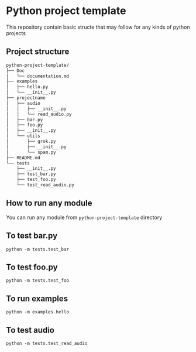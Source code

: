 # Python project template
This repository contain basic structe that may follow for any kinds of python projects

## Project structure
```bash
python-project-template/
├── Doc
│   └── documentation.md
├── examples
│   ├── hello.py
│   └── __init__.py
├── projectname
│   ├── audio
│   │   ├── __init__.py
│   │   └── read_audio.py
│   ├── bar.py
│   ├── foo.py
│   ├── __init__.py
│   └── utils
│       ├── grok.py
│       ├── __init__.py
│       └── spam.py
├── README.md
└── tests
    ├── __init__.py
    ├── test_bar.py
    ├── test_foo.py
    └── test_read_audio.py
```

## How to run any module 
You can run any module from `python-project-template` directory

## To test bar.py
`python -m tests.test_bar`

## To test foo.py
`python -m tests.test_foo`

## To run examples
`python -m examples.hello`

## To test audio
`python -m tests.test_read_audio`